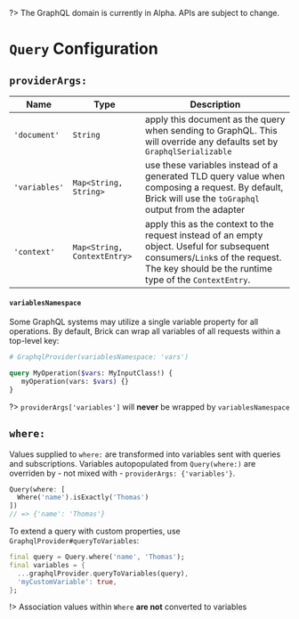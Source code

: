 ?> The GraphQL domain is currently in Alpha. APIs are subject to change.

# `Query` Configuration

## `providerArgs:`

| Name | Type | Description |
|---|---|---|
| `'document'` | `String` | apply this document as the query when sending to GraphQL. This will override any defaults set by `GraphqlSerializable` |
| `'variables'` | `Map<String, String>` | use these variables instead of a generated TLD query value when composing a request. By default, Brick will use the `toGraphql` output from the adapter |
| `'context'` | `Map<String, ContextEntry>` | apply this as the context to the request instead of an empty object. Useful for subsequent consumers/`Link`s of the request. The key should be the runtime type of the `ContextEntry`. |

#### `variablesNamespace`

Some GraphQL systems may utilize a single variable property for all operations. By default, Brick can wrap all variables of all requests within a top-level key:

```graphql
# GraphqlProvider(variablesNamespace: 'vars')

query MyOperation($vars: MyInputClass!) {
   myOperation(vars: $vars) {}
}
```

?> `providerArgs['variables']` will **never** be wrapped by `variablesNamespace`

## `where:`

Values supplied to `where:` are transformed into variables sent with queries and subscriptions. Variables autopopulated from `Query(where:)` are overriden by - not mixed with - `providerArgs: {'variables'}`.

```dart
Query(where: [
  Where('name').isExactly('Thomas')
])
// => {'name': 'Thomas'}
```

To extend a query with custom properties, use `GraphqlProvider#queryToVariables`:

```dart
final query = Query.where('name', 'Thomas');
final variables = {
  ...graphqlProvider.queryToVariables(query),
  'myCustomVariable': true,
};
```

!> Association values within `Where` **are not** converted to variables
